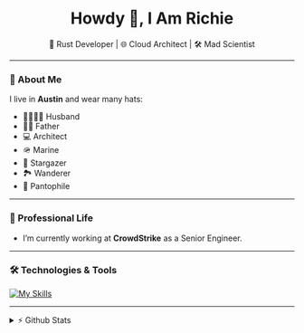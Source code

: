 <h1 align="center">Howdy 👋, I Am Richie</h1>

<div align="center">
  🦀 Rust Developer | 🌐 Cloud Architect | 🛠️ Mad Scientist  
</div>

---
### 🌟 About Me

I live in **Austin** and wear many hats:
- 👨‍👩‍👧‍👦 Husband
- 👨‍👧 Father
- 💻 Architect
- 🪖 Marine
- 🌌 Stargazer
- 🏞️ Wanderer
- 🌲 Pantophile

---

### 💼 Professional Life

- I’m currently working at **CrowdStrike** as a Senior Engineer.

---

### 🛠️ Technologies & Tools

[![My Skills](https://skillicons.dev/icons?i=rust,html,python,aws,gcp,azure,linux,apple,mysql,github,gitlab,docker,k8s)](https://skillicons.dev)

---

<details>
  <summary>⚡ Github Stats</summary>
  
  <a href="#">![Github stats](https://github-readme-stats.vercel.app/api?username=mausrd&theme=gruvbox&count_private=true&hide_border=true&line_height=20)</a>
  <a href="#">![Top Langs](https://github-readme-stats.vercel.app/api/top-langs/?username=mausrd&layout=compact&theme=gruvbox&count_private=true&hide_border=true)</a>
</details>

<!--
**mausrd/mausrd** is a ✨ _special_ ✨ repository because its `README.md` (this file) appears on your GitHub profile.

Here are some ideas to get you started:

- 🔭 I’m currently working on ...
- 🌱 I’m currently learning ...
- 👯 I’m looking to collaborate on ...
- 🤔 I’m looking for help with ...
- 💬 Ask me about ...
- 📫 How to reach me: ...
- 😄 Pronouns: ...
- ⚡ Fun fact: ...
-->
